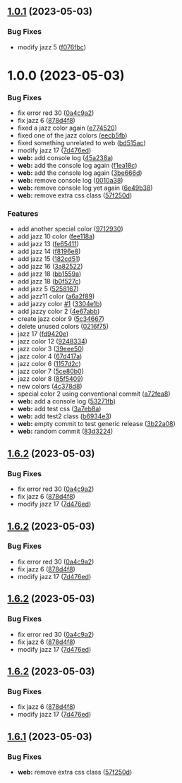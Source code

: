 ## [1.0.1](https://github.com/mattclough1/tokens-studio-test/compare/web-1.0.0...web-1.0.1) (2023-05-03)


### Bug Fixes

* modify jazz 5 ([f076fbc](https://github.com/mattclough1/tokens-studio-test/commit/f076fbc9aa7aa0f802c881cb6d287cf70d4d238f))

# 1.0.0 (2023-05-03)


### Bug Fixes

* fix error red 30 ([0a4c9a2](https://github.com/mattclough1/tokens-studio-test/commit/0a4c9a2a4792a54e4fb55d886ca60f1fa39d37ef))
* fix jazz 6 ([878d4f8](https://github.com/mattclough1/tokens-studio-test/commit/878d4f814c1c126759c8e84477c419afdf293963))
* fixed a jazz color again ([e774520](https://github.com/mattclough1/tokens-studio-test/commit/e774520e0ceff07ef3989ead2f75b6a746e3c65a))
* fixed one of the jazz colors ([eecb5fb](https://github.com/mattclough1/tokens-studio-test/commit/eecb5fbfdf11ce2de316642adaba48374fc0a080))
* fixed something unrelated to web ([bd515ac](https://github.com/mattclough1/tokens-studio-test/commit/bd515ac8c81ff66952f54441b3e21d25f1e8f228))
* modify jazz 17 ([7d476ed](https://github.com/mattclough1/tokens-studio-test/commit/7d476eddea505e5492bb5548a90162ae24532c21))
* **web:** add console log ([45a238a](https://github.com/mattclough1/tokens-studio-test/commit/45a238acb23b4eb30eece3698fec645cd9bea37a))
* **web:** add the console log again ([f1ea18c](https://github.com/mattclough1/tokens-studio-test/commit/f1ea18c50642c6a1fbdf78f0292774307b3812dd))
* **web:** add the console log again ([3be666d](https://github.com/mattclough1/tokens-studio-test/commit/3be666d93462ee16c5fd1bd5b31b4e15cc38ab02))
* **web:** remove console log ([0010a38](https://github.com/mattclough1/tokens-studio-test/commit/0010a386ca3a8ea35bd4570a08bc117a03b991be))
* **web:** remove console log yet again ([6e49b38](https://github.com/mattclough1/tokens-studio-test/commit/6e49b38ef438c91e01b6b1079492d66bb21a0b39))
* **web:** remove extra css class ([57f250d](https://github.com/mattclough1/tokens-studio-test/commit/57f250dbfea09c945eaa6576e58938a2c5bc079d))


### Features

* add another special color ([9712930](https://github.com/mattclough1/tokens-studio-test/commit/97129303f4468bdc178b3dc45357af2c3cd06d38))
* add jazz 10 color ([fee118a](https://github.com/mattclough1/tokens-studio-test/commit/fee118ab088cbe9650f4b3ad2a52c6d41defe369))
* add jazz 13 ([fe65411](https://github.com/mattclough1/tokens-studio-test/commit/fe6541101e8ed8526320017a0c9f276888c082b6))
* add jazz 14 ([f8196e8](https://github.com/mattclough1/tokens-studio-test/commit/f8196e83f7e46cd353d0774ac8386aabb3d253e2))
* add jazz 15 ([182cd51](https://github.com/mattclough1/tokens-studio-test/commit/182cd51d711b8dae9991bc986042529497fda2bf))
* add jazz 16 ([3a82522](https://github.com/mattclough1/tokens-studio-test/commit/3a8252281ad67cf675ed0b56e39444b6b51e233b))
* add jazz 18 ([bb1559a](https://github.com/mattclough1/tokens-studio-test/commit/bb1559a204c6a6f73f3e007d9f5a553325ac58f8))
* add jazz 18 ([b0f527c](https://github.com/mattclough1/tokens-studio-test/commit/b0f527c03de000d2ea735da7f2ab18db470f2d34))
* add jazz 5 ([5258167](https://github.com/mattclough1/tokens-studio-test/commit/52581679a0c8e043b2a55c10dc9c55ddaf562c20))
* add jazz11 color ([a6a2f89](https://github.com/mattclough1/tokens-studio-test/commit/a6a2f8971cd3cc22c826001fa5757b9cef60fbce))
* add jazzy color [#1](https://github.com/mattclough1/tokens-studio-test/issues/1) ([3304e1b](https://github.com/mattclough1/tokens-studio-test/commit/3304e1bc74e58dd33e2ac2a3cde6da31bd460bb5))
* add jazzy color 2 ([4e67abb](https://github.com/mattclough1/tokens-studio-test/commit/4e67abb60d7f7dff382b3c0e0c9fae16d8ad630e))
* create jazz color 9 ([5c34667](https://github.com/mattclough1/tokens-studio-test/commit/5c346671d4d27158133791193dae711b17c699b6))
* delete unused colors ([0216f75](https://github.com/mattclough1/tokens-studio-test/commit/0216f75483e9ad155fa62030f06804febaf22c2a))
* jazz 17 ([fd9420e](https://github.com/mattclough1/tokens-studio-test/commit/fd9420eeec36eda34a9c81b93c419544431bfb08))
* jazz color 12 ([9248334](https://github.com/mattclough1/tokens-studio-test/commit/9248334ba059d71030437bd50768abec8e8cf84e))
* jazz color 3 ([39eee50](https://github.com/mattclough1/tokens-studio-test/commit/39eee50f20e8f0e66c79351e173929276bd6dcff))
* jazz color 4 ([67d417a](https://github.com/mattclough1/tokens-studio-test/commit/67d417a153881d0950dc9c67eae8316d1bc3daf3))
* jazz color 6 ([1157d2c](https://github.com/mattclough1/tokens-studio-test/commit/1157d2c2f36fe5328df920a6f5db5ef66fc43e7d))
* jazz color 7 ([5ce80b0](https://github.com/mattclough1/tokens-studio-test/commit/5ce80b084fff90e896b4f79c77691bf9f85aaa8a))
* jazz color 8 ([85f5409](https://github.com/mattclough1/tokens-studio-test/commit/85f5409a03d0f9a9723c6237eb0cae2d4ab0a362))
* new colors ([4c378d8](https://github.com/mattclough1/tokens-studio-test/commit/4c378d8bdf6f45a28f5d9c52951cbc312aed1da9))
* special color 2 using conventional commit ([a72fea8](https://github.com/mattclough1/tokens-studio-test/commit/a72fea80114af32b5a28f037576f2db3735fd663))
* **web:** add a console log ([53271fb](https://github.com/mattclough1/tokens-studio-test/commit/53271fb3d6eceb33659079198dd9a363a32512f1))
* **web:** add test css ([3a7eb8a](https://github.com/mattclough1/tokens-studio-test/commit/3a7eb8ac8508a65182ea7a5d32e3da7e471413fe))
* **web:** add test2 class ([b6934e3](https://github.com/mattclough1/tokens-studio-test/commit/b6934e33051b276444c40d48d26f78638e6157af))
* **web:** empty commit to test generic release ([3b22a08](https://github.com/mattclough1/tokens-studio-test/commit/3b22a08357da6e18ecacdb8415268a6b14085bf9))
* **web:** random commit ([83d3224](https://github.com/mattclough1/tokens-studio-test/commit/83d3224409986303df26e2ea43489c1748ec611f))

## [1.6.2](https://github.com/mattclough1/tokens-studio-test/compare/web-1.6.1...web-1.6.2) (2023-05-03)


### Bug Fixes

* fix error red 30 ([0a4c9a2](https://github.com/mattclough1/tokens-studio-test/commit/0a4c9a2a4792a54e4fb55d886ca60f1fa39d37ef))
* fix jazz 6 ([878d4f8](https://github.com/mattclough1/tokens-studio-test/commit/878d4f814c1c126759c8e84477c419afdf293963))
* modify jazz 17 ([7d476ed](https://github.com/mattclough1/tokens-studio-test/commit/7d476eddea505e5492bb5548a90162ae24532c21))

## [1.6.2](https://github.com/mattclough1/tokens-studio-test/compare/web-1.6.1...web-1.6.2) (2023-05-03)


### Bug Fixes

* fix error red 30 ([0a4c9a2](https://github.com/mattclough1/tokens-studio-test/commit/0a4c9a2a4792a54e4fb55d886ca60f1fa39d37ef))
* fix jazz 6 ([878d4f8](https://github.com/mattclough1/tokens-studio-test/commit/878d4f814c1c126759c8e84477c419afdf293963))
* modify jazz 17 ([7d476ed](https://github.com/mattclough1/tokens-studio-test/commit/7d476eddea505e5492bb5548a90162ae24532c21))

## [1.6.2](https://github.com/mattclough1/tokens-studio-test/compare/web-1.6.1...web-1.6.2) (2023-05-03)


### Bug Fixes

* fix error red 30 ([0a4c9a2](https://github.com/mattclough1/tokens-studio-test/commit/0a4c9a2a4792a54e4fb55d886ca60f1fa39d37ef))
* fix jazz 6 ([878d4f8](https://github.com/mattclough1/tokens-studio-test/commit/878d4f814c1c126759c8e84477c419afdf293963))
* modify jazz 17 ([7d476ed](https://github.com/mattclough1/tokens-studio-test/commit/7d476eddea505e5492bb5548a90162ae24532c21))

## [1.6.2](https://github.com/mattclough1/tokens-studio-test/compare/web-1.6.1...web-1.6.2) (2023-05-03)


### Bug Fixes

* fix jazz 6 ([878d4f8](https://github.com/mattclough1/tokens-studio-test/commit/878d4f814c1c126759c8e84477c419afdf293963))
* modify jazz 17 ([7d476ed](https://github.com/mattclough1/tokens-studio-test/commit/7d476eddea505e5492bb5548a90162ae24532c21))

## [1.6.1](https://github.com/mattclough1/tokens-studio-test/compare/web-1.6.0...web-1.6.1) (2023-05-03)


### Bug Fixes

* **web:** remove extra css class ([57f250d](https://github.com/mattclough1/tokens-studio-test/commit/57f250dbfea09c945eaa6576e58938a2c5bc079d))
